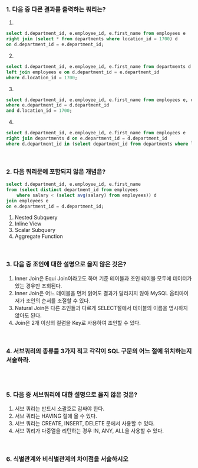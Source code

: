 ### <b>1</b>. 다음 중 다른 결과를 출력하는 쿼리는?

1.

```sql
select d.department_id, e.employee_id, e.first_name from employees e
right join (select * from departments where location_id = 1700) d
on d.department_id = e.department_id;
```

2.

```sql
select d.department_id, e.employee_id, e.first_name from departments d
left join employees e on d.department_id = e.department_id
where d.location_id = 1700;
```

3.

```sql
select d.department_id, e.employee_id, e.first_name from employees e, departments d
where e.department_id = d.department_id
and d.location_id = 1700;
```

4.

```sql
select d.department_id, e.employee_id, e.first_name from employees e
right join departments d on e.department_id = d.department_id
where d.department_id in (select department_id from departments where location_id = 1700);
```

<br>

### <b>2</b>. 다음 쿼리문에 포함되지 않은 개념은?

```sql
select d.department_id, e.employee_id, e.first_name
from (select distinct department_id from employees
	where salary < (select avg(salary) from employees)) d
join employees e
on e.department_id = d.department_id;
```

1. Nested Subquery
2. Inline View
3. Scalar Subquery
4. Aggregate Function

<br>

### <b>3</b>. 다음 중 조인에 대한 설명으로 옳지 않은 것은?

1. Inner Join은 Equi Join이라고도 하며 기준 테이블과 조인 테이블 모두에 데이터가 있는 경우만 조회된다.
2. Inner Join은 어느 테이블을 먼저 읽어도 결과가 달라지지 않아 MySQL 옵티마이저가 조인의 순서를 조절할 수 있다.
3. Natural Join은 다른 조인들과 다르게 SELECT절에서 테이블의 이름을 명시하지 않아도 된다.
4. Join은 2개 이상의 컬럼을 Key로 사용하여 조인할 수 있다.

<br>

### <b>4</b>. 서브쿼리의 종류를 3가지 적고 각각이 SQL 구문의 어느 절에 위치하는지 서술하라.

```

```

<br>

### <b>5</b>. 다음 중 서브쿼리에 대한 설명으로 옳지 않은 것은?

1. 서브 쿼리는 반드시 소괄호로 감싸야 한다.
2. 서브 쿼리는 HAVING 절에 올 수 있다.
3. 서브 쿼리는 CREATE, INSERT, DELETE 문에서 사용할 수 있다.
4. 서브 쿼리가 다중열을 리턴하는 경우 IN, ANY, ALL을 사용할 수 있다.

<br>

### <b>6</b>. 식별관계와 비식별관계의 차이점을 서술하시오

```

```

<br>
